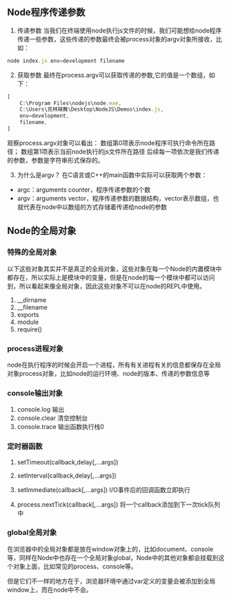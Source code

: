 ## Node程序传递参数

1. 传递参数
当我们在终端使用node执行js文件的时候，我们可能想给node程序传递一些参数，这些传递的参数最终会被process对象的argv对象所接收，比如：
```js
node index.js env=development filename
```

2. 获取参数
最终在process.argv可以获取传递的参数,它的值是一个数组，如下：
```js
[
    C:\Program Files\nodejs\node.exe,
    C:\Users\克林辣舞\Desktop\NodeJS\Demos\index.js,
    env=development,
    filename,
]
```

观察process.argv对象可以看出：
数组第0项表示node程序可执行命令所在路径；
数组第1项表示当前node执行的js文件所在路径
后续每一项依次是我们传递的参数，参数是字符串形式保存的。

3. 为什么是argv？
在C语言或C++的main函数中实际可以获取两个参数：
+ argc：arguments counter，程序传递参数的个数
+ argv：arguments vector，程序传递参数的数据结构，vector表示数组，也就代表在node中以数组的方式存储着传递给node的参数



## Node的全局对象

### 特殊的全局对象
以下这些对象其实并不是真正的全局对象，这些对象在每一个Node的内置模块中都存在，所以实际上是模块中的变量，但是在node的每一个模块中都可以访问到，所以看起来像全局对象，因此这些对象不可以在node的REPL中使用。

1. __dirname
2. __filename
3. exports
4. module
5. require()

### process进程对象
node在执行程序的时候会开启一个进程，所有有关进程有关的信息都保存在全局对象process对象，比如node的运行环境、node的版本、传递的参数信息等

### console输出对象
1. console.log 输出
2. console.clear 清空控制台
3. console.trace 输出函数执行栈0


### 定时器函数
1. setTimeout(callback,delay[,...args])

2. setInterval(callback,delay[,...args])

3. setImmediate(callback[,...args]) 
I/O事件后的回调函数立即执行

4. process.nextTick(callback[,...args]) 
将一个callback添加到下一次tick队列中

### global全局对象
在浏览器中的全局对象都是放在window对象上的，比如document、console等，同样在Node中也存在一个全局对象global，Node中的其他对象都会挂载到这个对象上面，比如常见的process、console等。

但是它们不一样的地方在于，浏览器环境中通过var定义的变量会被添加到全局window上，而在node中不会。

